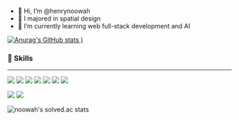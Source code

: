 - 👋 Hi, I’m @henrynoowah
- 👀 I majored in spatial design
- 🌱 I’m currently learning web full-stack development and AI

[![Anurag's GitHub stats](https://github-readme-stats.vercel.app/api?username=henrynoowah&show_icons=true&theme=vue)
)](https://github.com/anuraghazra/github-readme-stats)

### 💪 Skills
---
<img src="https://img.shields.io/badge/JAVA-007396?style=for-the-badge&logo=java&logoColor=white"> <img src="https://img.shields.io/badge/Spring-6DB33F?style=for-the-badge&logo=Spring&logoColor=white"> <img src="https://img.shields.io/badge/javascript-F7DF1E?style=for-the-badge&logo=javascript&logoColor=black"> <img src="https://img.shields.io/badge/react-61DAFB?style=for-the-badge&logo=react&logoColor=black"> <img src="https://img.shields.io/badge/vue.js-4FC08D?style=for-the-badge&logo=vue.js&logoColor=white"> <img src="https://img.shields.io/badge/html-E34F26?style=for-the-badge&logo=html5&logoColor=white"> <img src="https://img.shields.io/badge/css-1572B6?style=for-the-badge&logo=css3&logoColor=white">

<img src="https://img.shields.io/badge/oracle-F80000?style=for-the-badge&logo=oracle&logoColor=white"> <img src="https://img.shields.io/badge/mysql-4479A1?style=for-the-badge&logo=mysql&logoColor=white"> 

![noowah's solved.ac stats](https://github-readme-solvedac.hyp3rflow.vercel.app/api/?handle=noowah)

<!---
henrynoowah/henrynoowah is a ✨ special ✨ repository because its `README.md` (this file) appears on your GitHub profile.
You can click the Preview link to take a look at your changes.
--->
